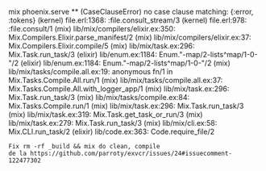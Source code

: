 mix phoenix.serve
** (CaseClauseError) no case clause matching: {:error, :tokens}
    (kernel) file.erl:1368: :file.consult_stream/3
    (kernel) file.erl:978: :file.consult/1
    (mix) lib/mix/compilers/elixir.ex:350: Mix.Compilers.Elixir.parse_manifest/2
    (mix) lib/mix/compilers/elixir.ex:37: Mix.Compilers.Elixir.compile/5
    (mix) lib/mix/task.ex:296: Mix.Task.run_task/3
    (elixir) lib/enum.ex:1184: Enum."-map/2-lists^map/1-0-"/2
    (elixir) lib/enum.ex:1184: Enum."-map/2-lists^map/1-0-"/2
    (mix) lib/mix/tasks/compile.all.ex:19: anonymous fn/1 in Mix.Tasks.Compile.All.run/1
    (mix) lib/mix/tasks/compile.all.ex:37: Mix.Tasks.Compile.All.with_logger_app/1
    (mix) lib/mix/task.ex:296: Mix.Task.run_task/3
    (mix) lib/mix/tasks/compile.ex:84: Mix.Tasks.Compile.run/1
    (mix) lib/mix/task.ex:296: Mix.Task.run_task/3
    (mix) lib/mix/task.ex:319: Mix.Task.get_task_or_run/3
    (mix) lib/mix/task.ex:279: Mix.Task.run_task/3
    (mix) lib/mix/cli.ex:58: Mix.CLI.run_task/2
    (elixir) lib/code.ex:363: Code.require_file/2
    
    
    Fix rm -rf _build && mix do clean, compile 
    de la https://github.com/parroty/exvcr/issues/24#issuecomment-122477302
    
